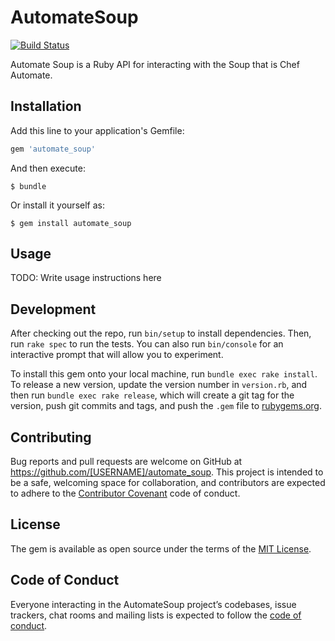 # AutomateSoup

[![Build Status](https://travis-ci.org/skylerto/automate_soup.svg?branch=master)](https://travis-ci.org/skylerto/automate_soup)

Automate Soup is a Ruby API for interacting with the Soup that is Chef Automate.

## Installation

Add this line to your application's Gemfile:

```ruby
gem 'automate_soup'
```

And then execute:

    $ bundle

Or install it yourself as:

    $ gem install automate_soup

## Usage

TODO: Write usage instructions here

## Development

After checking out the repo, run `bin/setup` to install dependencies. Then, run `rake spec` to run the tests. You can also run `bin/console` for an interactive prompt that will allow you to experiment.

To install this gem onto your local machine, run `bundle exec rake install`. To release a new version, update the version number in `version.rb`, and then run `bundle exec rake release`, which will create a git tag for the version, push git commits and tags, and push the `.gem` file to [rubygems.org](https://rubygems.org).

## Contributing

Bug reports and pull requests are welcome on GitHub at https://github.com/[USERNAME]/automate_soup. This project is intended to be a safe, welcoming space for collaboration, and contributors are expected to adhere to the [Contributor Covenant](http://contributor-covenant.org) code of conduct.

## License

The gem is available as open source under the terms of the [MIT License](http://opensource.org/licenses/MIT).

## Code of Conduct

Everyone interacting in the AutomateSoup project’s codebases, issue trackers, chat rooms and mailing lists is expected to follow the [code of conduct](https://github.com/[USERNAME]/automate_soup/blob/master/CODE_OF_CONDUCT.md).
